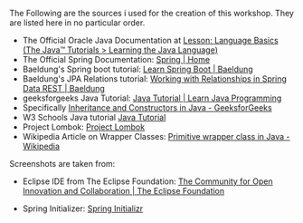 The Following are the sources i used for the creation of this workshop. They are listed here in no particular order.

- The Official Oracle Java Documentation at [Lesson: Language Basics (The Java™ Tutorials > Learning the Java Language)](https://docs.oracle.com/javase/tutorial/java/nutsandbolts/)
- The Official Spring Documentation: [Spring | Home](https://spring.io)
- Baeldung's Spring boot tutorial: [Learn Spring Boot | Baeldung](https://www.baeldung.com/spring-boot)
- Baeldung's JPA Relations tutorial: [Working with Relationships in Spring Data REST | Baeldung](https://www.baeldung.com/spring-data-rest-relationships)
- geeksforgeeks Java Tutorial: [Java Tutorial | Learn Java Programming](https://www.geeksforgeeks.org/java/)
- Specifically [Inheritance and Constructors in Java - GeeksforGeeks](https://www.geeksforgeeks.org/inheritance-and-constructors-in-java/)
- W3 Schools Java tutorial [Java Tutorial](https://www.w3schools.com/java/default.asp)
- Project Lombok: [Project Lombok](https://projectlombok.org)
- Wikipedia Article on Wrapper Classes: [Primitive wrapper class in Java - Wikipedia](https://en.wikipedia.org/wiki/Primitive_wrapper_class_in_Java)

Screenshots are taken from:

- Eclipse IDE from The Eclipse Foundation: [The Community for Open Innovation and Collaboration | The Eclipse Foundation](https://www.eclipse.org)

- Spring Initializer: [Spring Initializr](https://start.spring.io)
